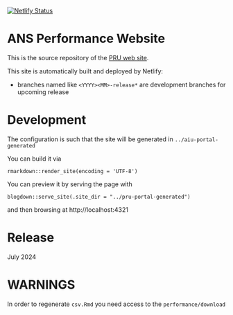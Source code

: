 [![Netlify Status](https://api.netlify.com/api/v1/badges/75c7bf17-7a68-412a-8bb3-e747d528fd11/deploy-status)](https://app.netlify.com/sites/pru-portal/deploys)

# ANS Performance Website

This is the source repository of the [PRU web site](https://ansperformance.eu).

This site is automatically built and deployed by Netlify:

* branches named like `<YYYY><MM>-release*` are development branches for upcoming release


# Development

The configuration is such that the site will be generated in
`../aiu-portal-generated`

You can build it via

```
rmarkdown::render_site(encoding = 'UTF-8')
```

You can preview it by serving the page with

```
blogdown::serve_site(.site_dir = "../pru-portal-generated")
```

and then browsing at http://localhost:4321

# Release
July 2024

# WARNINGS

In order to regenerate `csv.Rmd` you need access to the `performance/download`

